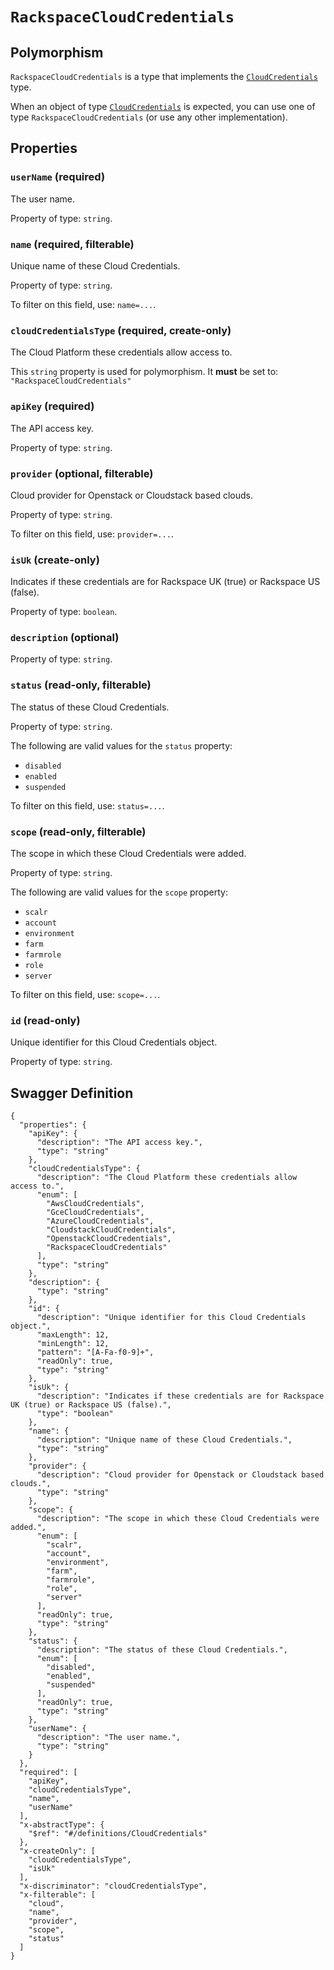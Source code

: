 # `RackspaceCloudCredentials` #



## Polymorphism ##

`RackspaceCloudCredentials` is a type that implements the [`CloudCredentials`](./../definitions/CloudCredentials.mkd) type.

When an object of type [`CloudCredentials`](./../definitions/CloudCredentials.mkd) is expected, you can use one of type `RackspaceCloudCredentials`
(or use any other implementation).




## Properties ##

### `userName` (required) ###

The user name.


Property of type: `string`.




### `name` (required, filterable) ###

Unique name of these Cloud Credentials.


Property of type: `string`.


To filter on this field, use: `name=...`.


### `cloudCredentialsType` (required, create-only) ###

The Cloud Platform these credentials allow access to.


This `string` property is used for polymorphism. It **must** be set to: `"RackspaceCloudCredentials"`


### `apiKey` (required) ###

The API access key.


Property of type: `string`.




### `provider` (optional, filterable) ###

Cloud provider for Openstack or Cloudstack based clouds.


Property of type: `string`.


To filter on this field, use: `provider=...`.


### `isUk` (create-only) ###

Indicates if these credentials are for Rackspace UK (true) or Rackspace US (false).


Property of type: `boolean`.




### `description` (optional) ###




Property of type: `string`.




### `status` (read-only, filterable) ###

The status of these Cloud Credentials.


Property of type: `string`.

 
The following are valid values for the `status` property:
  + `disabled`
  + `enabled`
  + `suspended`

To filter on this field, use: `status=...`.


### `scope` (read-only, filterable) ###

The scope in which these Cloud Credentials were added.


Property of type: `string`.

 
The following are valid values for the `scope` property:
  + `scalr`
  + `account`
  + `environment`
  + `farm`
  + `farmrole`
  + `role`
  + `server`

To filter on this field, use: `scope=...`.


### `id` (read-only) ###

Unique identifier for this Cloud Credentials object.


Property of type: `string`.







## Swagger Definition ##

    {
      "properties": {
        "apiKey": {
          "description": "The API access key.", 
          "type": "string"
        }, 
        "cloudCredentialsType": {
          "description": "The Cloud Platform these credentials allow access to.", 
          "enum": [
            "AwsCloudCredentials", 
            "GceCloudCredentials", 
            "AzureCloudCredentials", 
            "CloudstackCloudCredentials", 
            "OpenstackCloudCredentials", 
            "RackspaceCloudCredentials"
          ], 
          "type": "string"
        }, 
        "description": {
          "type": "string"
        }, 
        "id": {
          "description": "Unique identifier for this Cloud Credentials object.", 
          "maxLength": 12, 
          "minLength": 12, 
          "pattern": "[A-Fa-f0-9]+", 
          "readOnly": true, 
          "type": "string"
        }, 
        "isUk": {
          "description": "Indicates if these credentials are for Rackspace UK (true) or Rackspace US (false).", 
          "type": "boolean"
        }, 
        "name": {
          "description": "Unique name of these Cloud Credentials.", 
          "type": "string"
        }, 
        "provider": {
          "description": "Cloud provider for Openstack or Cloudstack based clouds.", 
          "type": "string"
        }, 
        "scope": {
          "description": "The scope in which these Cloud Credentials were added.", 
          "enum": [
            "scalr", 
            "account", 
            "environment", 
            "farm", 
            "farmrole", 
            "role", 
            "server"
          ], 
          "readOnly": true, 
          "type": "string"
        }, 
        "status": {
          "description": "The status of these Cloud Credentials.", 
          "enum": [
            "disabled", 
            "enabled", 
            "suspended"
          ], 
          "readOnly": true, 
          "type": "string"
        }, 
        "userName": {
          "description": "The user name.", 
          "type": "string"
        }
      }, 
      "required": [
        "apiKey", 
        "cloudCredentialsType", 
        "name", 
        "userName"
      ], 
      "x-abstractType": {
        "$ref": "#/definitions/CloudCredentials"
      }, 
      "x-createOnly": [
        "cloudCredentialsType", 
        "isUk"
      ], 
      "x-discriminator": "cloudCredentialsType", 
      "x-filterable": [
        "cloud", 
        "name", 
        "provider", 
        "scope", 
        "status"
      ]
    }

